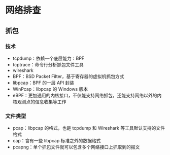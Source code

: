 # 网络排查

## 抓包

### 技术

- tcpdump：依赖一个底层能力：BPF
- tcptrace：命令行分析抓包文件工具
- wireshark
- BPF：BSD Packet Filter，基于寄存器的虚拟机抓包方式
- libpcap：BPF 的一层 API 封装
- WinPcap：libpcap 的 Windows 版本
- eBPF：更加通用的内核接口，不仅能支持网络抓包，还能支持网络以外的内核观测点的信息收集等工作

### 文件类型

- pcap：libpcap 的格式，也是 tcpdump 和 Wireshark 等工具默认支持的文件格式
- cap：含有一些 libpcap 标准之外的数据格式
- pcapng：单个抓包文件就可以包含多个网络接口上抓取到的报文
